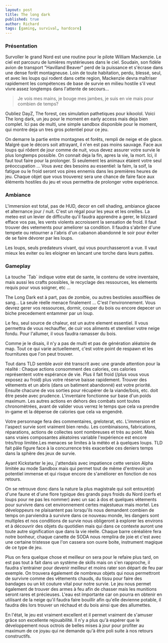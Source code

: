 ```yaml
---
layout: post
title: The long dark
published: true
author: Richard
tags: [gaming, survival, hardcore]
---
```


### Pr&eacute;sentation

Survoller le grand Nord est une routine pour le pilote William Mackenzie. Le ciel est parcouru de lumi&egrave;res myst&eacute;rieuses dans le ciel. Soudain, son fid&egrave;le avion de transport &quot;Havilland Beaver&quot; perd de la puissance et s&apos;&eacute;crase dans une dense for&ecirc;t montagneuse. Loin de toute habitation, perdu, bless&eacute;, seul, et avec les loups qui rodent dans cette region, Mackenzie devra ma&icirc;triser rapidement les comp&eacute;tences de base de survie en milieu hostile s&apos;il veut vivre assez longtemps dans l&apos;attente de secours...

> Je vois mes mains, je bouge mes jambes, je suis en vie mais pour combien de temps?

Oubliez DayZ, The forest,  ces simulation pathetiques pour kikoolol. Voici The long dark, un jeu pour le moment en early access mais deja bien complet. Ici pas de multi, une simple sandbox disponible pour le moment, qui montre deja un tres gros potentiel pour ce jeu.

On demarre la partie entre montagnes et for&ecirc;ts, rempli de neige et de glace. Malgr&eacute; que le d&eacute;cors soit attrayant, il n&apos;en est pas moins sauvage. Face aux loups qui r&ocirc;dent de jour comme de nuit, vous devez assurer votre survie le plus longtemps possible. On connait deja la fin, apres la vie, la mort. Ici, il faut tout faire pour la prolonger.  Si seulement les animaux &eacute;taient votre seul pr&eacute;occupation ... Vous avez des besoins au essentiel: la faim, la soif, la fatigue ou le froid seront vos pires ennemis dans les premi&egrave;res heures de jeu. Chaque objet que vous trouverez sera une chance de faire face aux &eacute;l&eacute;ments hostiles du jeu et vous permettra de prolonger votre exp&eacute;rience.

### Ambiance

L&apos;immersion est total, pas de HUD, decor en cell shading, ambiance glacee et alternance jour / nuit. C&apos;est un r&eacute;gal pour les yeux et les oreilles. La meteo est un levier de difficulte qu&apos;il faudra apprendre a gerer, le blizzard efface vos pas, les vents violents accroissent la sensation de froid. Il faut trouver des vetements pour ameliorer sa condition. Il faudra s&apos;abriter d&apos;une tempete ou retourner a l&apos;abris d&apos;un cabanon abandonn&eacute; le soir pour &eacute;viter de se faire d&eacute;vorer par les loups.

Les loups, seuls predateurs vivant, qui vous pourchasseront a vue. Il vaut mieux les eviter ou les eloigner en lancant une torche dans leurs pattes.

### Gameplay

La touche &grave;Tab&grave; indique votre etat de sante, le contenu de votre inventaire, mais aussi les crafts possibles, le recyclage des ressources, les elements requis pour vous soigner, etc ...

The Long Dark est &agrave; part, pas de zombie, ou autres bestioles assoiff&eacute;es de sang... La seule r&eacute;elle menace finalement ... C&apos;est l&apos;environnement. Vous devrez gerer vos ressources, dormir, couper du bois ou encore depecer un biche precedement entammer par un loup.

Le feu, seul source de chaleur, est un autre element essentiel. Il vous permettra de vous rechauffer, de cuir vos aliments et stereliser votre neige fondu. Pour l&apos;allumer, il vous faudra ramasser du bois.

Comme je le disais, il n&apos;y a pas de multi et pas de g&eacute;n&eacute;ration al&eacute;atoire de map. Tout ce qui varie actuellement, c&apos;est votre point de respawn et les fournitures que l&apos;on peut trouver.

Tout dans TLD semble avoir &eacute;t&eacute; transcrit avec une grande attention pour la r&eacute;alit&eacute; : Chaque actions consomment des calories, ces calories repr&eacute;sentent votre esp&eacute;rance de vie. Plus il fait froid (/plus vous vous exposez au froid) plus votre r&eacute;serve baisse rapidement. Trouver des v&ecirc;tements et un abris (dans un batiment abandonn&eacute;) est votre priorit&eacute;. Ensuite chacune de vos sorties pour r&eacute;cup&eacute;rer de la viande/bois, etc. doit &ecirc;tre pes&eacute;e avec prudence. L&apos;inventaire fonctionne sur base d&apos;un poids maximum. Les autres actions en dehors des combats sont toutes chronom&egrave;tr&eacute;es, avant de valider vous verrez le temps que cela va prendre in-game et la d&eacute;pense de calories que cela va engendr&eacute;.

Votre personnage fera des commentaires, greloterat, etc. L&apos;immersion et l&apos;aspect survie sont vraiment bien rendu. Les combinaisons, fabrications, r&eacute;parations, actions de collectes sont nombreuses et tr&egrave;s au point. Mais sans vraies composantes al&eacute;atoires variable l&apos;exp&eacute;rience est encore tr&egrave;s/trop limit&eacute;e.Les menaces se limites &agrave; la m&eacute;t&eacute;o et &agrave; quelques loups. TLD fait p&acirc;le figure face &agrave; la concurrence tr&egrave;s exacerb&eacute;e ces deniers temps dans la sph&egrave;re des jeux de survie.

Ayant Kickstarter le jeu, j&apos;attendais avec impatience cette version Alpha limit&eacute;e au mode Sandbox mais qui permet tout de m&ecirc;me d&apos;entrevoir un potentiel immense et qui risque encore de s&apos;am&eacute;liorer en fonction de nos retours.

On se retrouve donc dans la nature la plus magistrale qui soit entour&eacute;(e) d&apos;une faune et d&apos;une flore typique des grands pays froids du Nord (cerfs et loups pour ne pas les nommer) avec un sac &agrave; dos et quelques v&ecirc;tements pour survivre dans cet environnement certes majestueux mais mortel. Les d&eacute;veloppeurs ne plaisantent pas lorsqu&apos;ils nous demandent combien de temps on parviendra &agrave; survivre dans ce nouveau monde, les dangers sont multiples et nos conditions de survie nous obligeront &agrave; explorer les environs et &agrave; d&eacute;couvrir des objets du quotidien mais qui dans ce contexte auront une toute autre signification que dans la vie r&eacute;elle. Chaque barre c&eacute;r&eacute;ali&egrave;re fera notre bonheur, chaque canette de SODA nous remplira de joie et c&apos;est avec une certaine tristesse que l&apos;on cassera son ouvre boite, instrument magique de ce type de jeu.

Plus on fera quelque chose et meilleur on sera pour le refaire plus tard, on est pas tout &agrave; fait dans un syst&egrave;me de skills mais on s&apos;en rapproche, il faudra s&apos;entrainer pour devenir meilleur et moins rater son d&eacute;part de feu par exemple. On trouvera &eacute;galement de nombreux objets qui nous permettront de survivre comme des v&ecirc;tements chauds, du tissu pour faire des bandages ou un kit couture vital pour notre survie. Le jeu nous permet &eacute;galement de trouver des armes &agrave; feu afin de chasser mais les munitions seront rares et pr&eacute;cieuses. L&apos;eau est importante car on pourra en obtenir en utilisant de la neige qu&apos;il faudra faire bouillir afin qu&apos;elle devienne potable, il faudra d&egrave;s lors trouver un r&eacute;chaud et du bois ainsi que des allumettes.

En l&apos;&eacute;tat, le jeu est vraiment excellent et il permet vraiment de s&apos;amuser gr&acirc;ce son excellente rejouabilit&eacute;. Il n&apos;y a plus qu&apos;&agrave; esp&eacute;rer que le d&eacute;veloppement nous octrois de belles mises &agrave; jour pour profiter au maximum de ce joyau qui ne demande qu&apos;&agrave; &ecirc;tre poli suite &agrave; nos retours constructifs.